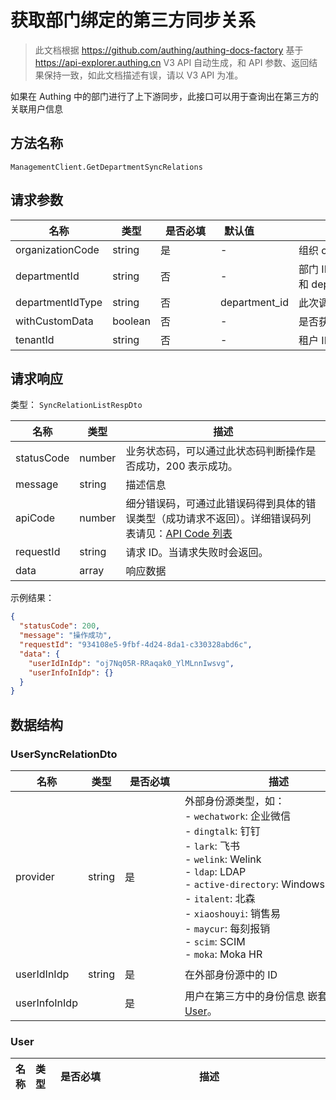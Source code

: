 # 获取部门绑定的第三方同步关系

<!--
  警告⚠️：
  不要直接修改该文档，
  https://github.com/Authing/authing-docs-factory
  使用该项目进行生成
-->

<LastUpdated />

> 此文档根据 https://github.com/authing/authing-docs-factory 基于 https://api-explorer.authing.cn V3 API 自动生成，和 API 参数、返回结果保持一致，如此文档描述有误，请以 V3 API 为准。

如果在 Authing 中的部门进行了上下游同步，此接口可以用于查询出在第三方的关联用户信息

## 方法名称

`ManagementClient.GetDepartmentSyncRelations`

## 请求参数

| 名称 | 类型 | <div style="width:80px">是否必填</div> | <div style="width:60px">默认值</div> | <div style="width:300px">描述</div> | <div style="width:200px">示例值</div> |
| ---- | ---- | ---- | ---- | ---- | ---- |
 | organizationCode | string  | 是 | - | 组织 code  | `steamory` |
 | departmentId | string  | 否 | - | 部门 ID，根部门传 `root`。departmentId 和 departmentCode 必传其一。  | `root` |
 | departmentIdType | string  | 否 | department_id | 此次调用中使用的部门 ID 的类型  | `department_id` |
 | withCustomData | boolean  | 否 | - | 是否获取自定义数据  | `true` |
 | tenantId | string  | 否 | - | 租户 ID  | `623c20b2a062aaaaf41b17da` |




## 请求响应

类型： `SyncRelationListRespDto`

| 名称 | 类型 | 描述 |
| ---- | ---- | ---- |
| statusCode | number | 业务状态码，可以通过此状态码判断操作是否成功，200 表示成功。 |
| message | string | 描述信息 |
| apiCode | number | 细分错误码，可通过此错误码得到具体的错误类型（成功请求不返回）。详细错误码列表请见：[API Code 列表](https://api-explorer.authing.cn/?tag=group/%E5%BC%80%E5%8F%91%E5%87%86%E5%A4%87#tag/%E5%BC%80%E5%8F%91%E5%87%86%E5%A4%87/%E9%94%99%E8%AF%AF%E5%A4%84%E7%90%86/apiCode) |
| requestId | string | 请求 ID。当请求失败时会返回。 |
| data | array | 响应数据 |



示例结果：

```json
{
  "statusCode": 200,
  "message": "操作成功",
  "requestId": "934108e5-9fbf-4d24-8da1-c330328abd6c",
  "data": {
    "userIdInIdp": "oj7Nq05R-RRaqak0_YlMLnnIwsvg",
    "userInfoInIdp": {}
  }
}
```

## 数据结构


### <a id="UserSyncRelationDto"></a> UserSyncRelationDto

| 名称 | 类型 | <div style="width:80px">是否必填</div> | <div style="width:300px">描述</div> | <div style="width:200px">示例值</div> |
| ---- |  ---- | ---- | ---- | ---- |
| provider | string | 是 | 外部身份源类型，如：<br>- `wechatwork`: 企业微信<br>- `dingtalk`: 钉钉<br>- `lark`: 飞书<br>- `welink`: Welink<br>- `ldap`: LDAP<br>- `active-directory`: Windows AD<br>- `italent`: 北森<br>- `xiaoshouyi`: 销售易<br>- `maycur`: 每刻报销<br>- `scim`: SCIM<br>- `moka`: Moka HR<br>       |  |
| userIdInIdp | string | 是 | 在外部身份源中的 ID   |  `oj7Nq05R-RRaqak0_YlMLnnIwsvg` |
| userInfoInIdp |  | 是 | 用户在第三方中的身份信息 嵌套类型：<a href="#User">User</a>。  |  |


### <a id="User"></a> User

| 名称 | 类型 | <div style="width:80px">是否必填</div> | <div style="width:300px">描述</div> | <div style="width:200px">示例值</div> |
| ---- |  ---- | ---- | ---- | ---- |


